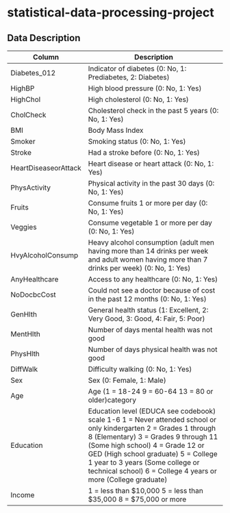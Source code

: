 # statistical-data-processing-project

## Data Description

| Column               | Description                                                                                                                                                                                                                                                                                                                             |
| -------------------- | --------------------------------------------------------------------------------------------------------------------------------------------------------------------------------------------------------------------------------------------------------------------------------------------------------------------------------------- |
| Diabetes_012         | Indicator of diabetes (0: No, 1: Prediabetes, 2: Diabetes)                                                                                                                                                                                                                                                                              |
| HighBP               | High blood pressure (0: No, 1: Yes)                                                                                                                                                                                                                                                                                                     |
| HighChol             | High cholesterol (0: No, 1: Yes)                                                                                                                                                                                                                                                                                                        |
| CholCheck            | Cholesterol check in the past 5 years (0: No, 1: Yes)                                                                                                                                                                                                                                                                                   |
| BMI                  | Body Mass Index                                                                                                                                                                                                                                                                                                                         |
| Smoker               | Smoking status (0: No, 1: Yes)                                                                                                                                                                                                                                                                                                          |
| Stroke               | Had a stroke before (0: No, 1: Yes)                                                                                                                                                                                                                                                                                                     |
| HeartDiseaseorAttack | Heart disease or heart attack (0: No, 1: Yes)                                                                                                                                                                                                                                                                                           |
| PhysActivity         | Physical activity in the past 30 days (0: No, 1: Yes)                                                                                                                                                                                                                                                                                   |
| Fruits               | Consume fruits 1 or more per day (0: No, 1: Yes)                                                                                                                                                                                                                                                                                        |
| Veggies              | Consume vegetable 1 or more per day (0: No, 1: Yes)                                                                                                                                                                                                                                                                                     |
| HvyAlcoholConsump    | Heavy alcohol consumption (adult men having more than 14 drinks per week and adult women having more than 7 drinks per week) (0: No, 1: Yes)                                                                                                                                                                                            |
| AnyHealthcare        | Access to any healthcare (0: No, 1: Yes)                                                                                                                                                                                                                                                                                                |
| NoDocbcCost          | Could not see a doctor because of cost in the past 12 months (0: No, 1: Yes)                                                                                                                                                                                                                                                            |
| GenHlth              | General health status (1: Excellent, 2: Very Good, 3: Good, 4: Fair, 5: Poor)                                                                                                                                                                                                                                                           |
| MentHlth             | Number of days mental health was not good                                                                                                                                                                                                                                                                                               |
| PhysHlth             | Number of days physical health was not good                                                                                                                                                                                                                                                                                             |
| DiffWalk             | Difficulty walking (0: No, 1: Yes)                                                                                                                                                                                                                                                                                                      |
| Sex                  | Sex (0: Female, 1: Male)                                                                                                                                                                                                                                                                                                                |
| Age                  | Age (1 = 18-24 9 = 60-64 13 = 80 or older)category                                                                                                                                                                                                                                                                                      |
| Education            | Education level (EDUCA see codebook) scale 1-6 1 = Never attended school or only kindergarten 2 = Grades 1 through 8 (Elementary) 3 = Grades 9 through 11 (Some high school) 4 = Grade 12 or GED (High school graduate) 5 = College 1 year to 3 years (Some college or technical school) 6 = College 4 years or more (College graduate) |
| Income               | 1 = less than $10,000 5 = less than $35,000 8 = $75,000 or more                                                                                                                                                                                                                                                                         |
